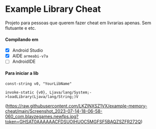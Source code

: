# Example Library Cheat

Projeto para pessoas que querem fazer cheat em livrarias apenas. Sem flutuante e etc.

#### Compilando em
- [X] Android Studio
- [X] AIDE  ``armeabi-v7a``
- [ ] AndroidIDE

#### Para iniciar a lib

```
const-string v0, "YourLibName"

invoke-static {v0}, Ljava/lang/System;->loadLibrary(Ljava/lang/String;)V
```

(https://raw.githubusercontent.com/LKZINXSZ1VX/example-memory-cheat/main/Screenshot_2023-07-14-18-06-58-060_com.blayzegames.newfps.jpg?token=GHSAT0AAAAAACFDSUOIHUOC5MGFSF5BAQZSZFR272Q)
